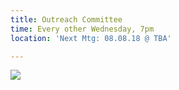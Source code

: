 ```yaml
---
title: Outreach Committee
time: Every other Wednesday, 7pm
location: 'Next Mtg: 08.08.18 @ TBA'

---
```

![](/uploads/2018/04/29/1FBA22A0-6B7B-4135-8D78-BFD7EC38D7FE.jpeg)